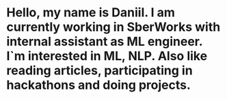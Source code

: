 # Hello, my name is Daniil. I am currently working in SberWorks with internal assistant as ML engineer. I`m interested in ML, NLP. Also like reading articles, participating in hackathons and doing projects.
